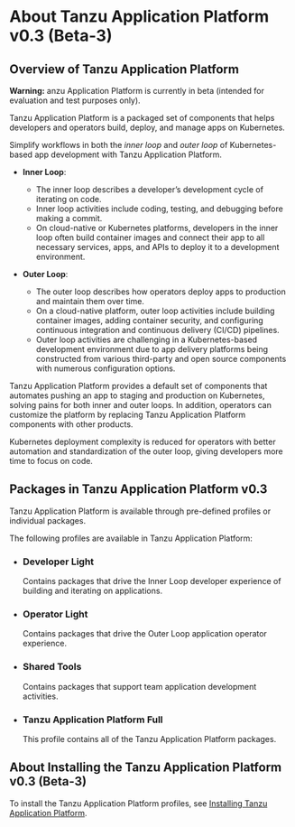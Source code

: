 # About Tanzu Application Platform v0.3 (Beta-3)

## <a id='overview'></a> Overview of Tanzu Application Platform

<p class="note warning">
<strong>Warning:</strong> anzu Application Platform is currently in beta (intended for evaluation and test purposes only).
</p>

Tanzu Application Platform is a packaged set of components that helps developers and operators build, deploy, and manage apps on Kubernetes.

Simplify workflows in both the *inner loop* and *outer loop* of Kubernetes-based app development with  Tanzu Application Platform.

* **Inner Loop**: 
    - The inner loop describes a developer’s development cycle of iterating on code. 
    - Inner loop activities include coding, testing, and debugging before making a commit.
    - On cloud-native or Kubernetes platforms, developers in the inner loop often build container images and connect their app to all necessary services, apps, and  APIs to deploy it to a development environment.

* **Outer Loop**: 
    - The outer loop describes how operators deploy apps to production and maintain them over time. 
    - On a cloud-native platform, outer loop activities include building container images, adding container security, and configuring continuous integration and continuous delivery (CI/CD)  pipelines.
    - Outer loop activities are challenging in a Kubernetes-based development environment due to app delivery platforms being constructed from various third-party and open source components with numerous configuration options.

Tanzu Application Platform provides a default set of components that automates pushing an app to staging and production on Kubernetes, solving pains for both inner and outer loops. In addition, operators can customize the platform by replacing Tanzu Application Platform components with other products.

Kubernetes deployment complexity is reduced for operators with better automation and standardization of the outer loop, giving developers more time to focus on code.

## Packages in Tanzu Application Platform v0.3

Tanzu Application Platform is available through pre-defined profiles or individual packages.

The following profiles are available in Tanzu Application Platform:

- ### Developer Light

  Contains packages that drive the Inner Loop developer experience of building and 
  iterating on applications. 

- ### Operator Light

  Contains packages that drive the Outer Loop application operator experience.

- ### Shared Tools

  Contains packages that support team application development activities.

- ### Tanzu Application Platform Full

  This profile contains all of the Tanzu Application Platform packages.


## <a id='install'></a> About Installing the Tanzu Application Platform v0.3 (Beta-3) 

To install the Tanzu Application Platform profiles, see [Installing Tanzu Application Platform](install-intro.md).

